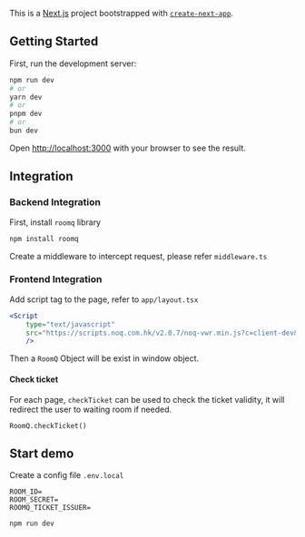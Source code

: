 This is a [Next.js](https://nextjs.org/) project bootstrapped with [`create-next-app`](https://github.com/vercel/next.js/tree/canary/packages/create-next-app).

## Getting Started

First, run the development server:

```bash
npm run dev
# or
yarn dev
# or
pnpm dev
# or
bun dev
```

Open [http://localhost:3000](http://localhost:3000) with your browser to see the result.

## Integration

### Backend Integration

First, install `roomq` library

```bash
npm install roomq
```

Create a middleware to intercept request, please refer `middleware.ts`


### Frontend Integration

Add script tag to the page, refer to `app/layout.tsx`


```jsx
<Script
    type="text/javascript"
    src="https://scripts.noq.com.hk/v2.0.7/noq-vwr.min.js?c=client-dev&cookie_key=[be_roomq_t_client-dev]"
    />
```

Then a `RoomQ` Object will be exist in window object.


#### Check ticket

For each page, `checkTicket` can be used to check the ticket validity, it will redirect the user to waiting room if needed.

```
RoomQ.checkTicket()
```

## Start demo

Create a config file `.env.local`

```
ROOM_ID=
ROOM_SECRET=
ROOMQ_TICKET_ISSUER=
```


```bash
npm run dev
```